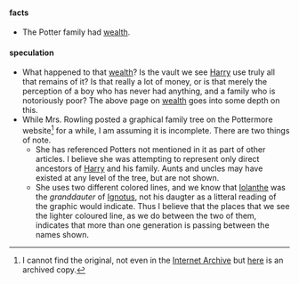 
#### facts

- The Potter family had [wealth][].

[wealth]: ./wealth

#### speculation

- What happened to that [wealth][]? Is the vault we see [Harry][] use truly
  all that remains of it? Is that really a lot of money, or is that merely the
  perception of a boy who has never had anything, and a family who is
  notoriously poor? The above page on [wealth][] goes into some depth on this.
- While Mrs. Rowling posted a graphical family tree on the Pottermore website[^241222-1] for a while, I am assuming it is incomplete.  There are two things of note.
  * She has referenced Potters not mentioned in it as part of other articles. I believe she was attempting to represent only direct ancestors of [Harry] and his family.  Aunts and uncles may have existed at any level of the tree, but are not shown.
  * She uses two different colored lines, and we know that [Iolanthe] was the *granddauter* of [Ignotus], not his daugter as a litteral reading of the graphic would indicate.  Thus I believe that the places that we see the lighter coloured line, as we do between the two of them, indicates that more than one generation is passing between the names shown.

[Harry]: </Harrypedia/people/Potter/Harry James/>
[Ignotus]: /Harrypedia/people/peverell/ignotus/
[Iolanthe]: /Harrypedia/people/peverell/Iolanthe/

[^241222-1]: I cannot find the original, not even in the [Internet Archive] but [here](https://harrypotter.fandom.com/wiki/Potter_family?file=Potterfamilytree-pottermore.jpg) is an archived copy.

[Internet Archive]: https://archive.org
